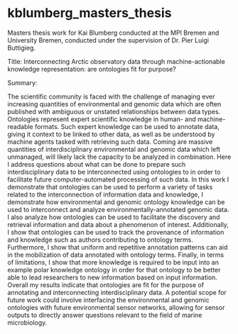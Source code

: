 # kblumberg_masters_thesis
Masters thesis work for Kai Blumberg conducted at the MPI Bremen and University Bremen, conducted under the supervision of Dr. Pier Luigi Buttigieg.

Title: Interconnecting Arctic observatory data through machine-actionable knowledge representation: are ontologies fit for purpose?

Summary:

The scientific community is faced with the challenge of managing ever increasing quantities of environmental and genomic data which are often published with ambiguous or unstated relationships between data types. Ontologies represent expert scientific knowledge in human- and machine-readable formats. Such expert knowledge can be used to annotate data, giving it context to be linked to other data, as well as be understood by machine agents tasked with retrieving such data. Coming are massive quantities of interdisciplinary environmental and genomic data which left unmanaged, will likely lack the capacity to be analyzed in combination. Here I address questions about what can be done to prepare such interdisciplinary data to be interconnected using ontologies to in order to facilitate future computer-automated processing of such data. In this work I demonstrate that ontologies can be used to perform a variety of tasks related to the interconnection of information data and knowledge, I demonstrate how environmental and genomic ontology knowledge can be used to interconnect and analyze environmentally-annotated genomic data. I also analyze how ontologies can be used to facilitate the discovery and retrieval information and data about a phenomenon of interest. Additionally, I show that ontologies can be used to track the provenance of information and knowledge such as authors contributing to ontology terms. Furthermore, I show that uniform and repetitive annotation patterns can aid in the mobilization of data annotated with ontology terms. Finally, in terms of limitations, I show that more knowledge is required to be input into an example polar knowledge ontology in order for that ontology to be better able to lead researchers to new information based on input information. Overall my results indicate that ontologies are fit for the purpose of annotating and interconnecting interdisciplinary data. A potential scope for future work could involve interfacing the environmental and genomic ontologies with future environmental sensor networks, allowing for sensor outputs to directly answer questions relevant to the field of marine microbiology.
